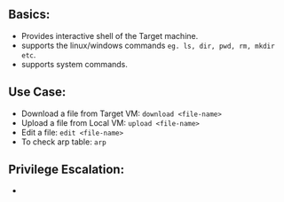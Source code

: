 ## Basics:
- Provides interactive shell of the Target machine.
- supports the linux/windows commands `eg. ls, dir, pwd, rm, mkdir etc`.
- supports system commands.

## Use Case:
- Download a file from Target VM: `download <file-name>`
- Upload a file from Local VM: `upload <file-name>`
- Edit a file: `edit <file-name>`
- To check arp table: `arp`

## Privilege Escalation:
- 
